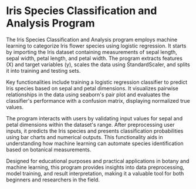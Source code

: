 # Iris Species Classification and Analysis Program
The Iris Species Classification and Analysis program employs machine learning to categorize Iris flower species using logistic regression. It starts by importing the Iris dataset containing measurements of sepal length, sepal width, petal length, and petal width. The program extracts features (X) and target variables (y), scales the data using StandardScaler, and splits it into training and testing sets.

Key functionalities include training a logistic regression classifier to predict Iris species based on sepal and petal dimensions. It visualizes pairwise relationships in the data using seaborn's pair plot and evaluates the classifier's performance with a confusion matrix, displaying normalized true values.

The program interacts with users by validating input values for sepal and petal dimensions within the dataset's range. After preprocessing user inputs, it predicts the Iris species and presents classification probabilities using bar charts and numerical outputs. This functionality aids in understanding how machine learning can automate species identification based on botanical measurements.

Designed for educational purposes and practical applications in botany and machine learning, this program provides insights into data preprocessing, model training, and result interpretation, making it a valuable tool for both beginners and researchers in the field.
